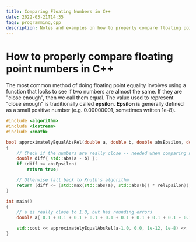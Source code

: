 ```yaml
---
title: Comparing Floating Numbers in C++
date: 2022-03-21T14:35
tags: programming,cpp
description: Notes and examples on how to properly compare floating point numbers in C++ programs.
---
```


# How to properly compare floating point numbers in C++

The most common method of doing floating point equality involves using a function that looks to see if two numbers are almost the same.
If they are "close enough", then we call them equal.
The value used to represent "close enough" is traditionally called **epsilon**. **Epsilon** is generally defined as a small positive number (e.g. 0.00000001, sometimes written 1e-8).

```cpp
#include <algorithm>
#include <iostream>
#include <cmath>

bool approximatelyEqualAbsRel(double a, double b, double absEpsilon, double relEpsilon)
{
    // Check if the numbers are really close -- needed when comparing numbers near zero.
    double diff{ std::abs(a - b) };
    if (diff <= absEpsilon)
        return true;

    // Otherwise fall back to Knuth's algorithm
    return (diff <= (std::max(std::abs(a), std::abs(b)) * relEpsilon));
}

int main()
{
    // a is really close to 1.0, but has rounding errors
    double a{ 0.1 + 0.1 + 0.1 + 0.1 + 0.1 + 0.1 + 0.1 + 0.1 + 0.1 + 0.1 };

    std::cout << approximatelyEqualAbsRel(a-1.0, 0.0, 1e-12, 1e-8) << '\n'; // compare "almost 0.0" to 0.0
}
```
